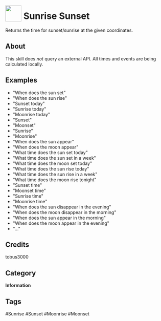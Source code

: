 # <img src="https://raw.githack.com/FortAwesome/Font-Awesome/master/svgs/solid/sun.svg" card_color="#FEE255" width="50" height="50" style="vertical-align:bottom"/> Sunrise Sunset
Returns the time for sunset/sunrise at the given coordinates.

## About
This skill does *not* query an external API.
All times and events are being calculated locally.

## Examples
* "When does the sun set"
* "When does the sun rise"
* "Sunset today"
* "Sunrise today"
* "Moonrise today"
* "Sunset"
* "Moonset"
* "Sunrise"
* "Moonrise"
* "When does the sun appear"
* "When does the moon appear"
* "What time does the sun set today"
* "What time does the sun set in a week"
* "What time does the moon set today"
* "What time does the sun rise today"
* "What time does the sun rise in a week"
* "What time does the moon rise tonight"
* "Sunset time"
* "Moonset time"
* "Sunrise time"
* "Moonrise time"
* "When does the sun disappear in the evening"
* "When does the moon disappear in the morning"
* "When does the sun appear in the morning"
* "When does the moon appear in the evening"
* "..."

## Credits
tobus3000

## Category
**Information**

## Tags
#Sunrise
#Sunset
#Moonrise
#Moonset
